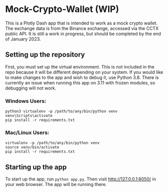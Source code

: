 # Mock-Crypto-Wallet (WIP)
This is a Plotly Dash app that is intended to work as a mock crypto wallet. The exchange data is from the Binance exchange, accessed via the CCTX public API. It is still a work in progress, but should be completed by the end of January 2023.

## Setting up the repository
First, you must set up the virtual environment. This is not included in the repo because it will be different depending on your system. If you would like to make changes to the app and wish to debug it, use Python 3.8. There is currently an issue when running this app on 3.11 with frozen modules, so debugging will not work.

### Windows Users:
```
python3 virtualenv -p /path/to/any/bin/python venv
venv\Scripts\activate
pip install -r requirements.txt
```

### Mac/Linux Users:
```
virtualenv -p /path/to/any/bin/python venv
source venv/bin/activate
pip install -r requirements.txt
```

## Starting up the app
To start up the app, run `python app.py`. Then visit http://127.0.0.1:8050/ in your web browser. The app will be running there.

